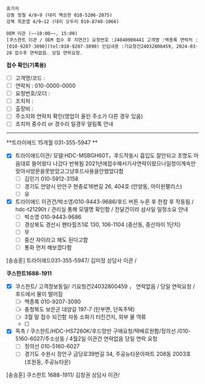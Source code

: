 ```
휴가자
강동 정철 4/8~9 (대리 백승현 010-5206-2075)
강북 최준엽 4/9~12 (대리 오두리 010-8740-1066)
```

```ad-todo
OEM 이관 (~~10:00~~, 15:00)
[쿠스한트 이관 / OEM 접수 후 지연건] 요청번호 :24040900441 고객명 :백종록 연락처 : [010-9207-3090](tel:010-9207-3090) 인입내용 :기요청건24032800459, 2024-03-28 접수후 연락없음. 당일 연락요청.
```

**접수 확인(기록용)**
- [ ] 고객명/코드 : 
- [ ] 연락처 : 010-0000-0000
- [ ] 요청번호/오더 : 
- [ ] 조치처 : 
- [ ] 출장비 : 
- [ ] 주소지와 연락처 확인(영업이 올린 주소가 다른 경우 있음)
- [ ] 조치처 중수리 or 경수리 일경우 알림톡 안내
---

**트라이애드 15개월 031-355-5947 **
- [x] 트라이애드이관/ 모델:HDC-MSBGH60T，후드작동시 흡입도 잘안되고 조명도 마음대로 들어왔다 나갔다 반복됨  2021년에접수해서기사연락이왔으나일정이계속안맞아서방문을못받았고그냥후드사용을안했었다함
  - [ ] 김민기 010-5912-3158
  - [ ] 경기도 안양시 만안구 현충로16번길 26, 404호 (안양동, 아이원팰리스)
  - [ ] 유
- [x] 트라이애드 이관건/박소영/010-9443-9686/후드 버튼 누른 후 한참 후 작동됨 / hdc-t21290t / 관리실 통해 모델명 확인함 / 전달건이라 삼사일 일정소요 안내
  - [ ] 박소영 010-9443-9686
  - [ ] 경상북도 경산시 펜타힐즈1로 130, 106-1104 (중산동, 중산자이 1단지)
  - [ ] 무
  - [ ] 중산 자이라고 해도 된다고함
  - [ ] 통화 먼저 해보겠다함

[송승훈] 트라이애드031-355-5947/ 김미정 상담사 이관 / 

**쿠스한트1688-1911**
- [x] 쿠스한트/ 고객정보동일/ 기요청건24032800459	， 연락없음 / 당일 연락요청 / 후드에서 물이 떨어짐
  - [ ] 백종록 010-9207-3090
  - [ ] 충청북도 보은군 대양길 197-7 (탄부면, 단독주택)
  - [ ] 3월 말 접수 되긴함 자동 소화기 터진건지, 외부 물 역류
  - [ ] 
- [x] 독촉 / 쿠스한트/HDC-HS7260K/후드망만 구매요청/택배로원함/정의선 /010-5160-6027/주소상동 / 4월2일 이관건 연락없음 당일 연락 요청
  - [ ] 정의선 010-5160-6027
  - [ ] 경기도 수원시 장안구 금당로39번길 34, 주공뉴타운아파트 208동 2003호 (조원동, 주공뉴타운)

[송승훈] 쿠스한트 1688-1911/ 김창권 상담사 이관/